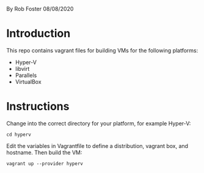 By Rob Foster 08/08/2020

# Introduction
This repo contains vagrant files for building VMs for the following platforms:
- Hyper-V
- libvirt
- Parallels
- VirtualBox

# Instructions
Change into the correct directory for your platform, for example Hyper-V:
```
cd hyperv
```
Edit the variables in Vagrantfile to define a distribution, vagrant box, and hostname. Then build the VM:
```
vagrant up --provider hyperv
```  
